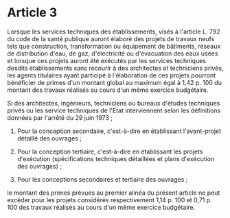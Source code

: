 # Article 3

Lorsque les services techniques des établissements, visés à l'article L. 792 du code de la santé publique auront élaboré des projets de travaux neufs tels que construction, transformation ou équipement de bâtiments, réseaux de distribution d'eau, de gaz, d'électricité ou d'évacuation des eaux usées et lorsque ces projets auront été exécutés par les services techniques desdits établissements sans recourir à des architectes et techniciens privés, les agents titulaires ayant participé à l'élaboration de ces projets pourront bénéficier de primes d'un montant global au maximum égal à 1,42 p. 100 du montant des travaux réalisés au cours d'un même exercice budgétaire.

Si des architectes, ingénieurs, techniciens ou bureaux d'études techniques privés ou les service techniques de l'Etat interviennent selon les définitions données par l'arrêté du 29 juin 1973 ;

1) Pour la conception secondaire, c'est-à-dire en établissant l'avant-projet détaillé des ouvrages ;

2) Pour la conception tertiaire, c'est-à-dire en établissant les projets d'exécution (spécifications techniques détaillées et plans d'exécution des ouvrages) ;

3) Pour les conceptions secondaires et tertiaire des ouvrages ;

le montant des primes prévues au premier alinéa du présent article ne peut excéder pour les projets considérés respectivement 1,14 p. 100 et 0,71 p. 100 des travaux réalisés au cours d'un même exercice budgétaire.
